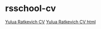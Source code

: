 # rsschool-cv 
[Yulua Ratkevich CV](https://yuluaratkevich.github.io/rsschool-cv/cv)
[Yulua Ratkevich CV html](https://YuluaRatkevich.github.io/rsschool-cv/)
